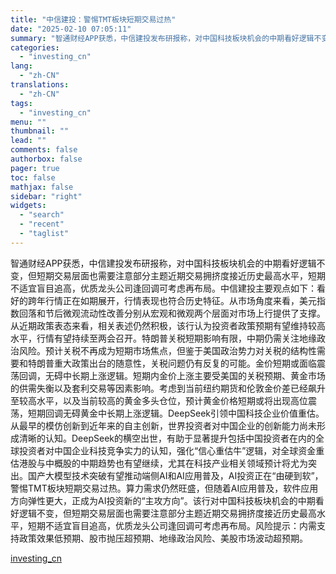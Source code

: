 ```yaml
---
title: "中信建投：警惕TMT板块短期交易过热"
date: "2025-02-10 07:05:11"
summary: "智通财经APP获悉，中信建投发布研报称，对中国科技板块机会的中期看好逻辑不变，但短期交易层面也需要..."
categories:
  - "investing_cn"
lang:
  - "zh-CN"
translations:
  - "zh-CN"
tags:
  - "investing_cn"
menu: ""
thumbnail: ""
lead: ""
comments: false
authorbox: false
pager: true
toc: false
mathjax: false
sidebar: "right"
widgets:
  - "search"
  - "recent"
  - "taglist"
---
```


智通财经APP获悉，中信建投发布研报称，对中国科技板块机会的中期看好逻辑不变，但短期交易层面也需要注意部分主题近期交易拥挤度接近历史最高水平，短期不适宜盲目追高，优质龙头公司逢回调可考虑再布局。中信建投主要观点如下：看好的跨年行情正在如期展开，行情表现也符合历史特征。从市场角度来看，美元指数回落和节后微观流动性改善分别从宏观和微观两个层面对市场上行提供了支撑。从近期政策表态来看，相关表述仍然积极，该行认为投资者政策预期有望维持较高水平，行情有望持续至两会召开。特朗普关税短期影响有限，中期仍需关注地缘政治风险。预计关税不再成为短期市场焦点，但鉴于美国政治势力对关税的结构性需要和特朗普重大政策出台的随意性，关税问题仍有反复的可能。金价短期或面临震荡回调，无碍中长期上涨逻辑。短期内金价上涨主要受美国的关税预期、黄金市场的供需失衡以及套利交易等因素影响。考虑到当前纽约期货和伦敦金价差已经飙升至较高水平，以及当前较高的黄金多头仓位，预计黄金价格短期或将出现高位震荡，短期回调无碍黄金中长期上涨逻辑。DeepSeek引领中国科技企业价值重估。从最早的模仿创新到近年来的自主创新，世界投资者对中国企业的创新能力尚未形成清晰的认知。DeepSeek的横空出世，有助于显著提升包括中国投资者在内的全球投资者对中国企业科技竞争实力的认知，强化“信心重估牛”逻辑，对全球资金重估港股与中概股的中期趋势也有望继续，尤其在科技产业相关领域预计将尤为突出。国产大模型技术突破有望推动端侧AI和AI应用普及，AI投资正在“由硬到软”，警惕TMT板块短期交易过热。算力需求仍然旺盛，但随着AI应用普及，软件应用方向弹性更大，正成为AI投资新的“主攻方向”。该行对中国科技板块机会的中期看好逻辑不变，但短期交易层面也需要注意部分主题近期交易拥挤度接近历史最高水平，短期不适宜盲目追高，优质龙头公司逢回调可考虑再布局。风险提示：内需支持政策效果低预期、股市抛压超预期、地缘政治风险、美股市场波动超预期。

[investing_cn](https://cn.investing.com/news/stock-market-news/article-2663427)
